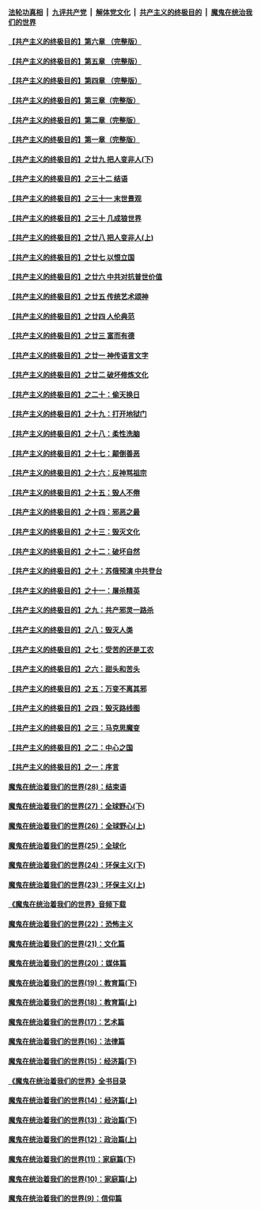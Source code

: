 ####  [法轮功真相](../../../../basic/blob/master/README.md?t=06241902) &nbsp;|&nbsp; [九评共产党](../../../../9ping.md/blob/master/README.md?t=06241902) &nbsp;|&nbsp; [解体党文化](../../../../jtdwh.md/blob/master/README.md?t=06241902)  &nbsp;|&nbsp; [共产主义的终极目的](../../../../gczydzjmd.md/blob/master/README.md?t=06241902) &nbsp;|&nbsp; [魔鬼在统治我们的世界](../../../../mgztzwmdsj.md/blob/master/README.md?t=06241902) 

#### [【共产主义的终极目的】第六章 （完整版）](../pages/nsc422/n11428913.md?t=06241902) 

#### [【共产主义的终极目的】第五章 （完整版）](../pages/nsc422/n11428912.md?t=06241902) 

#### [【共产主义的终极目的】第四章 （完整版）](../pages/nsc422/n11428907.md?t=06241902) 

#### [【共产主义的终极目的】第三章（完整版）](../pages/nsc422/n11428848.md?t=06241902) 

#### [【共产主义的终极目的】第二章（完整版）](../pages/nsc422/n11428831.md?t=06241902) 

#### [【共产主义的终极目的】第一章（完整版）](../pages/nsc422/n11417651.md?t=06241902) 

#### [【共产主义的终极目的】之廿九 把人变非人(下)](../pages/nsc422/n11344140.md?t=06241902) 

#### [【共产主义的终极目的】之三十二 结语](../pages/nsc422/n11360535.md?t=06241902) 

#### [【共产主义的终极目的】之三十一 末世景观](../pages/nsc422/n11351129.md?t=06241902) 

#### [【共产主义的终极目的】之三十 几成狼世界](../pages/nsc422/n11348280.md?t=06241902) 

#### [【共产主义的终极目的】之廿八 把人变非人(上)](../pages/nsc422/n11340492.md?t=06241902) 

#### [【共产主义的终极目的】之廿七 以恨立国](../pages/nsc422/n11336944.md?t=06241902) 

#### [【共产主义的终极目的】之廿六 中共对抗普世价值](../pages/nsc422/n11324785.md?t=06241902) 

#### [【共产主义的终极目的】之廿五 传统艺术颂神](../pages/nsc422/n11296396.md?t=06241902) 

#### [【共产主义的终极目的】之廿四 人伦典范](../pages/nsc422/n11296397.md?t=06241902) 

#### [【共产主义的终极目的】之廿三 富而有德](../pages/nsc422/n11283598.md?t=06241902) 

#### [【共产主义的终极目的】之廿一 神传语言文字](../pages/nsc422/n11263265.md?t=06241902) 

#### [【共产主义的终极目的】之廿二 破坏修炼文化](../pages/nsc422/n11245728.md?t=06241902) 

#### [【共产主义的终极目的】之二十：偷天换日](../pages/nsc422/n11238846.md?t=06241902) 

#### [【共产主义的终极目的】之十九：打开地狱门](../pages/nsc422/n11206376.md?t=06241902) 

#### [【共产主义的终极目的】之十八：柔性洗脑](../pages/nsc422/n11199994.md?t=06241902) 

#### [【共产主义的终极目的】之十七：颠倒善恶](../pages/nsc422/n11179782.md?t=06241902) 

#### [【共产主义的终极目的】之十六：反神骂祖宗](../pages/nsc422/n11166798.md?t=06241902) 

#### [【共产主义的终极目的】之十五：毁人不倦](../pages/nsc422/n11166792.md?t=06241902) 

#### [【共产主义的终极目的】之十四：邪恶之最](../pages/nsc422/n11150249.md?t=06241902) 

#### [【共产主义的终极目的】之十三：毁灭文化](../pages/nsc422/n11135227.md?t=06241902) 

#### [【共产主义的终极目的】之十二：破坏自然](../pages/nsc422/n11135214.md?t=06241902) 

#### [【共产主义的终极目的】之十：苏俄预演 中共登台](../pages/nsc422/n11118424.md?t=06241902) 

#### [【共产主义的终极目的】之十一：屠杀精英](../pages/nsc422/n11118442.md?t=06241902) 

#### [【共产主义的终极目的】之九：共产邪灵一路杀](../pages/nsc422/n11114139.md?t=06241902) 

#### [【共产主义的终极目的】之八：毁灭人类](../pages/nsc422/n11108503.md?t=06241902) 

#### [【共产主义的终极目的】之七：受苦的还是工农](../pages/nsc422/n11101809.md?t=06241902) 

#### [【共产主义的终极目的】之六：甜头和苦头](../pages/nsc422/n11096971.md?t=06241902) 

#### [【共产主义的终极目的】之五：万变不离其邪](../pages/nsc422/n11091285.md?t=06241902) 

#### [【共产主义的终极目的】之四：毁灭路线图](../pages/nsc422/n11086284.md?t=06241902) 

#### [【共产主义的终极目的】之三：马克思魔变](../pages/nsc422/n11061941.md?t=06241902) 

#### [【共产主义的终极目的】之二：中心之国](../pages/nsc422/n11047728.md?t=06241902) 

#### [【共产主义的终极目的】之一：序言](../pages/nsc422/n11086077.md?t=06241902) 

#### [魔鬼在统治着我们的世界(28)：结束语](../pages/nsc422/n10936246.md?t=06241902) 

#### [魔鬼在统治着我们的世界(27)：全球野心(下)](../pages/nsc422/n10928319.md?t=06241902) 

#### [魔鬼在统治着我们的世界(26)：全球野心(上)](../pages/nsc422/n10900318.md?t=06241902) 

#### [魔鬼在统治着我们的世界(25)：全球化](../pages/nsc422/n10788205.md?t=06241902) 

#### [魔鬼在统治着我们的世界(24)：环保主义(下)](../pages/nsc422/n10695307.md?t=06241902) 

#### [魔鬼在统治着我们的世界(23)：环保主义(上)](../pages/nsc422/n10688613.md?t=06241902) 

#### [《魔鬼在统治着我们的世界》音频下载](../pages/nsc422/n10635553.md?t=06241902) 

#### [魔鬼在统治着我们的世界(22)：恐怖主义](../pages/nsc422/n10614727.md?t=06241902) 

#### [魔鬼在统治着我们的世界(21)：文化篇](../pages/nsc422/n10597706.md?t=06241902) 

#### [魔鬼在统治着我们的世界(20)：媒体篇](../pages/nsc422/n10586579.md?t=06241902) 

#### [魔鬼在统治着我们的世界(19)：教育篇(下)](../pages/nsc422/n10564808.md?t=06241902) 

#### [魔鬼在统治着我们的世界(18)：教育篇(上)](../pages/nsc422/n10526970.md?t=06241902) 

#### [魔鬼在统治着我们的世界(17)：艺术篇](../pages/nsc422/n10499093.md?t=06241902) 

#### [魔鬼在统治着我们的世界(16)：法律篇](../pages/nsc422/n10485969.md?t=06241902) 

#### [魔鬼在统治着我们的世界(15)：经济篇(下)](../pages/nsc422/n10469975.md?t=06241902) 

#### [《魔鬼在统治着我们的世界》全书目录](../pages/nsc422/n10464261.md?t=06241902) 

#### [魔鬼在统治着我们的世界(14)：经济篇(上)](../pages/nsc422/n10457370.md?t=06241902) 

#### [魔鬼在统治着我们的世界(13)：政治篇(下)](../pages/nsc422/n10448270.md?t=06241902) 

#### [魔鬼在统治着我们的世界(12)：政治篇(上)](../pages/nsc422/n10444576.md?t=06241902) 

#### [魔鬼在统治着我们的世界(11)：家庭篇(下)](../pages/nsc422/n10440961.md?t=06241902) 

#### [魔鬼在统治着我们的世界(10)：家庭篇(上)](../pages/nsc422/n10435448.md?t=06241902) 

#### [魔鬼在统治着我们的世界(9)：信仰篇](../pages/nsc422/n10432159.md?t=06241902) 

